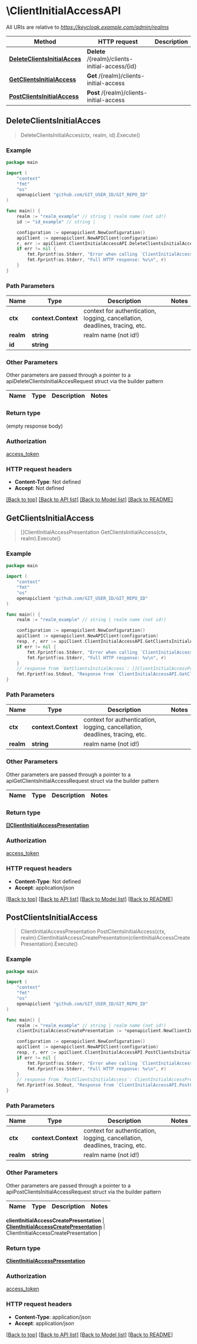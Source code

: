 # \ClientInitialAccessAPI

All URIs are relative to *https://keycloak.example.com/admin/realms*

Method | HTTP request | Description
------------- | ------------- | -------------
[**DeleteClientsInitialAcces**](ClientInitialAccessAPI.md#DeleteClientsInitialAcces) | **Delete** /{realm}/clients-initial-access/{id} | 
[**GetClientsInitialAccess**](ClientInitialAccessAPI.md#GetClientsInitialAccess) | **Get** /{realm}/clients-initial-access | 
[**PostClientsInitialAccess**](ClientInitialAccessAPI.md#PostClientsInitialAccess) | **Post** /{realm}/clients-initial-access | 



## DeleteClientsInitialAcces

> DeleteClientsInitialAcces(ctx, realm, id).Execute()



### Example

```go
package main

import (
	"context"
	"fmt"
	"os"
	openapiclient "github.com/GIT_USER_ID/GIT_REPO_ID"
)

func main() {
	realm := "realm_example" // string | realm name (not id!)
	id := "id_example" // string | 

	configuration := openapiclient.NewConfiguration()
	apiClient := openapiclient.NewAPIClient(configuration)
	r, err := apiClient.ClientInitialAccessAPI.DeleteClientsInitialAcces(context.Background(), realm, id).Execute()
	if err != nil {
		fmt.Fprintf(os.Stderr, "Error when calling `ClientInitialAccessAPI.DeleteClientsInitialAcces``: %v\n", err)
		fmt.Fprintf(os.Stderr, "Full HTTP response: %v\n", r)
	}
}
```

### Path Parameters


Name | Type | Description  | Notes
------------- | ------------- | ------------- | -------------
**ctx** | **context.Context** | context for authentication, logging, cancellation, deadlines, tracing, etc.
**realm** | **string** | realm name (not id!) | 
**id** | **string** |  | 

### Other Parameters

Other parameters are passed through a pointer to a apiDeleteClientsInitialAccesRequest struct via the builder pattern


Name | Type | Description  | Notes
------------- | ------------- | ------------- | -------------



### Return type

 (empty response body)

### Authorization

[access_token](../README.md#access_token)

### HTTP request headers

- **Content-Type**: Not defined
- **Accept**: Not defined

[[Back to top]](#) [[Back to API list]](../README.md#documentation-for-api-endpoints)
[[Back to Model list]](../README.md#documentation-for-models)
[[Back to README]](../README.md)


## GetClientsInitialAccess

> []ClientInitialAccessPresentation GetClientsInitialAccess(ctx, realm).Execute()



### Example

```go
package main

import (
	"context"
	"fmt"
	"os"
	openapiclient "github.com/GIT_USER_ID/GIT_REPO_ID"
)

func main() {
	realm := "realm_example" // string | realm name (not id!)

	configuration := openapiclient.NewConfiguration()
	apiClient := openapiclient.NewAPIClient(configuration)
	resp, r, err := apiClient.ClientInitialAccessAPI.GetClientsInitialAccess(context.Background(), realm).Execute()
	if err != nil {
		fmt.Fprintf(os.Stderr, "Error when calling `ClientInitialAccessAPI.GetClientsInitialAccess``: %v\n", err)
		fmt.Fprintf(os.Stderr, "Full HTTP response: %v\n", r)
	}
	// response from `GetClientsInitialAccess`: []ClientInitialAccessPresentation
	fmt.Fprintf(os.Stdout, "Response from `ClientInitialAccessAPI.GetClientsInitialAccess`: %v\n", resp)
}
```

### Path Parameters


Name | Type | Description  | Notes
------------- | ------------- | ------------- | -------------
**ctx** | **context.Context** | context for authentication, logging, cancellation, deadlines, tracing, etc.
**realm** | **string** | realm name (not id!) | 

### Other Parameters

Other parameters are passed through a pointer to a apiGetClientsInitialAccessRequest struct via the builder pattern


Name | Type | Description  | Notes
------------- | ------------- | ------------- | -------------


### Return type

[**[]ClientInitialAccessPresentation**](ClientInitialAccessPresentation.md)

### Authorization

[access_token](../README.md#access_token)

### HTTP request headers

- **Content-Type**: Not defined
- **Accept**: application/json

[[Back to top]](#) [[Back to API list]](../README.md#documentation-for-api-endpoints)
[[Back to Model list]](../README.md#documentation-for-models)
[[Back to README]](../README.md)


## PostClientsInitialAccess

> ClientInitialAccessPresentation PostClientsInitialAccess(ctx, realm).ClientInitialAccessCreatePresentation(clientInitialAccessCreatePresentation).Execute()





### Example

```go
package main

import (
	"context"
	"fmt"
	"os"
	openapiclient "github.com/GIT_USER_ID/GIT_REPO_ID"
)

func main() {
	realm := "realm_example" // string | realm name (not id!)
	clientInitialAccessCreatePresentation := *openapiclient.NewClientInitialAccessCreatePresentation() // ClientInitialAccessCreatePresentation | ClientInitialAccessCreatePresentation (optional)

	configuration := openapiclient.NewConfiguration()
	apiClient := openapiclient.NewAPIClient(configuration)
	resp, r, err := apiClient.ClientInitialAccessAPI.PostClientsInitialAccess(context.Background(), realm).ClientInitialAccessCreatePresentation(clientInitialAccessCreatePresentation).Execute()
	if err != nil {
		fmt.Fprintf(os.Stderr, "Error when calling `ClientInitialAccessAPI.PostClientsInitialAccess``: %v\n", err)
		fmt.Fprintf(os.Stderr, "Full HTTP response: %v\n", r)
	}
	// response from `PostClientsInitialAccess`: ClientInitialAccessPresentation
	fmt.Fprintf(os.Stdout, "Response from `ClientInitialAccessAPI.PostClientsInitialAccess`: %v\n", resp)
}
```

### Path Parameters


Name | Type | Description  | Notes
------------- | ------------- | ------------- | -------------
**ctx** | **context.Context** | context for authentication, logging, cancellation, deadlines, tracing, etc.
**realm** | **string** | realm name (not id!) | 

### Other Parameters

Other parameters are passed through a pointer to a apiPostClientsInitialAccessRequest struct via the builder pattern


Name | Type | Description  | Notes
------------- | ------------- | ------------- | -------------

 **clientInitialAccessCreatePresentation** | [**ClientInitialAccessCreatePresentation**](ClientInitialAccessCreatePresentation.md) | ClientInitialAccessCreatePresentation | 

### Return type

[**ClientInitialAccessPresentation**](ClientInitialAccessPresentation.md)

### Authorization

[access_token](../README.md#access_token)

### HTTP request headers

- **Content-Type**: application/json
- **Accept**: application/json

[[Back to top]](#) [[Back to API list]](../README.md#documentation-for-api-endpoints)
[[Back to Model list]](../README.md#documentation-for-models)
[[Back to README]](../README.md)


